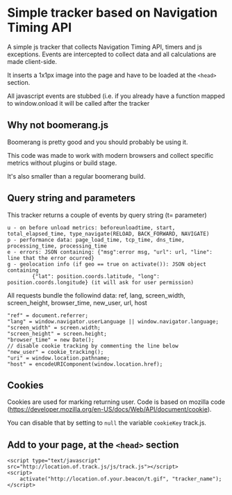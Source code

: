 # Simple tracker based on Navigation Timing API

A simple js tracker that collects Navigation Timing API, timers and js exceptions. Events are intercepted to collect data and all calculations are made client-side.

It inserts a 1x1px image into the page and have to be loaded at the `<head>` section.

All javascript events are stubbed (i.e. if you already have a function mapped to window.onload it will be called after the tracker

## Why not boomerang.js

Boomerang is pretty good and you should probably be using it. 

This code was made to work with modern browsers and collect specific metrics without plugins or build stage.

It's also smaller than a regular boomerang build.

## Query string and parameters

This tracker returns a couple of events by query string (t= parameter)
    
    u - on before unload metrics: beforeunloadtime, start, total_elapsed_time, type_navigate(RELOAD, BACK_FORWARD, NAVIGATE)
    p - performance data: page_load_time, tcp_time, dns_time, processing_time, processing_time
    e - errors: JSON containing: {"msg":error msg, "url": url, "line": line that the error ocurred}
    g - geolocation info (if geo == true on activate()): JSON object containing 
            {"lat": position.coords.latitude, "long": position.coords.longitude} (it will ask for user permission)

All requests bundle the followind data:
    ref, lang, screen_width, screen_height, browser_time, new_user, url, host

    "ref" = document.referrer;
    "lang" = window.navigator.userLanguage || window.navigator.language;
    "screen_width" = screen.width;
    "screen_height" = screen.height;
    "browser_time" = new Date();
    // disable cookie tracking by commenting the line below
    "new_user" = cookie_tracking();
    "uri" = window.location.pathname;
    "host" = encodeURIComponent(window.location.href);


## Cookies

Cookies are used for marking returning user. Code is based on mozilla code (https://developer.mozilla.org/en-US/docs/Web/API/document/cookie).

You can disable that by setting to `null` the variable `cookieKey` track.js.

## Add to your page, at the `<head>` section

    <script type="text/javascript" src="http://location.of.track.js/js/track.js"></script>
    <script>
        activate("http://location.of.your.beacon/t.gif", "tracker_name");
    </script>



